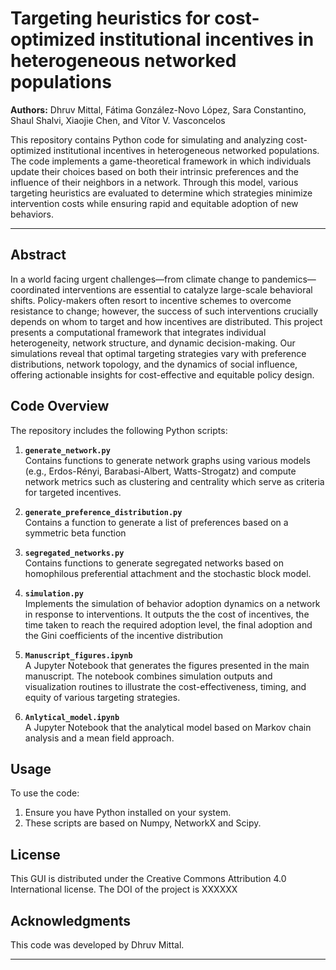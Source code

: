 # Targeting heuristics for cost-optimized institutional incentives in heterogeneous networked populations

**Authors:** Dhruv Mittal, Fátima González-Novo López, Sara Constantino, Shaul Shalvi, Xiaojie Chen, and Vítor V. Vasconcelos

This repository contains Python code for simulating and analyzing cost-optimized institutional incentives in heterogeneous networked populations. The code implements a game-theoretical framework in which individuals update their choices based on both their intrinsic preferences and the influence of their neighbors in a network. Through this model, various targeting heuristics are evaluated to determine which strategies minimize intervention costs while ensuring rapid and equitable adoption of new behaviors.


---


## Abstract
In a world facing urgent challenges—from climate change to pandemics—coordinated interventions are essential to catalyze large-scale behavioral shifts. Policy-makers often resort to incentive schemes to overcome resistance to change; however, the success of such interventions crucially depends on whom to target and how incentives are distributed. This project presents a computational framework that integrates individual heterogeneity, network structure, and dynamic decision-making. Our simulations reveal that optimal targeting strategies vary with preference distributions, network topology, and the dynamics of social influence, offering actionable insights for cost-effective and equitable policy design.

## Code Overview

The repository includes the following Python scripts:

1. **`generate_network.py`**  
   Contains functions to generate network graphs using various models (e.g., Erdos-Rényi, Barabasi-Albert, Watts-Strogatz) and compute network metrics such as clustering and centrality which serve as criteria for targeted incentives.

2. **`generate_preference_distribution.py`**  
   Contains a function to generate a list of preferences based on a symmetric beta function

2. **`segregated_networks.py`**  
   Contains functions to generate segregated networks based on homophilous preferential attachment and the stochastic block model.

4. **`simulation.py`**  
   Implements the simulation of behavior adoption dynamics on a network in response to interventions. It outputs the the cost of incentives, the time taken to reach the required adoption level, the final adoption and the Gini coefficients of the incentive distribution

5. **`Manuscript_figures.ipynb`**  
   A Jupyter Notebook that generates the figures presented in the main manuscript. The notebook combines simulation outputs and visualization routines to illustrate the cost-effectiveness, timing, and equity of various targeting strategies.

6. **`Anlytical_model.ipynb`**  
   A Jupyter Notebook that the analytical model based on Markov chain analysis and a mean field approach.


## Usage

To use the code:

1. Ensure you have Python installed on your system.
2. These scripts are based on Numpy, NetworkX and Scipy. 



## License

This GUI is distributed under the Creative Commons Attribution 4.0 International license. The DOI of the project is XXXXXX


## Acknowledgments

This code was developed by Dhruv Mittal.

---
